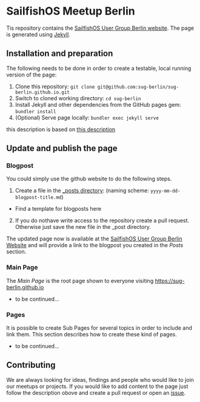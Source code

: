 # SailfishOS Meetup Berlin

Tis repository contains the [SailfishOS User Group Berlin website](https://sug-berlin.github.io). The page is generated using [Jekyll](https://jekyllrb.com).

## Installation and preparation

The following needs to be done in order to create a testable, local running version of the page: 

1. Clone this repository: `git clone git@github.com:sug-berlin/sug-berlin.github.io.git`
2. Switch to cloned working directory: `cd sug-berlin`
3. Install Jekyll and other dependencies from the GitHub pages gem: `bundler install`
4. (Optional) Serve page locally: `bundler exec jekyll serve`

this description is based on [this description](https://help.github.com/articles/setting-up-your-github-pages-site-locally-with-jekyll/)


## Update and publish the page


### Blogpost

You could simply use the github website to do the following steps. 

1. Create a file in the [_posts directory](https://github.com/sug-berlin/sug-berlin.github.io/tree/master/_posts): (naming scheme: `yyyy-mm-dd-blogpost-title.md`)
  - Find a template for blogposts here
2. If you do nothave write access to the repository create a pull request. Otherwise just save the new file in the _post directory.

The updated page now is available at the [SailfishOS User Group Berlin Website](https://sug-berlin.github.io) and will provide a link to the blogpost you created in the *Posts* section.

### Main Page

The *Main Page* is the root page shown to everyone visiting https://sug-berlin.github.io

- to be continued...

### Pages

It is possible to create Sub Pages for several topics in order to include and link them. This section describes how to create these kind of pages.

- to be continued...

## Contributing

We are always looking for ideas, findings and people who would like to join our meetups or projects. If you would like to add content to the page just follow the description obove and create a pull request or open an [issue](https://github.com/sug-berlin/sug-berlin.github.io/issues).
